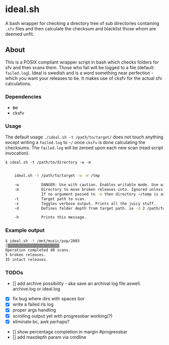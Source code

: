 # ideal.sh
A bash wrapper for checking a directory tree of sub directories containing `.sfv` files and then calculate the checksum and blacklist those whom are deemed unfit. 

## About
This is a POSIX compliant wrapper script in bash which checks folders for sfv and then scans them. Those
who fail will be logged to a file (default: `failed.log`). Ideal is swedish and is a word something near
perfection - which you want your releases to be. It makes use of cksfv for the actual sfv calculations.

### Dependencies

* ~~bc~~
* cksfv

### Usage
The default usage `./ideal.sh -t /path/to/target/` does not touch anything except writing a `failed.log` to `~/` once `cksfv` is done calculating the checksums. The `failed.log` will be zeroed upon each new scan (read script invocation).

`$ ideal.sh -t /path/to/directory -w -m`

```bash

	ideal.sh -t /path/to/target -w -m /tmp

	-w			DANGER: Use with caution. Enables writable mode. Use with --move. 
	-m			Directory to move broken releases into. Ignored unless -w is supplied.
				If no argument passed to -m then directory ~/temp is assumed for moving the broken folders to.
	-t			Target path to scan.
	-v			Toggles verbose output. Prints all the juicy stuff.
	-d			Defines folder depth from target path. ie -d 2 /path/to/podcast will search 2 levels down.

	-h			Prints this message.

```

### Example output
```bash
$ ideal.sh -t /mnt/music/pop/2003
[▒▒▒▒▒▒▒▒▒▒▒▒▒▒▒▒▒▒▒▒▒▒▒                                                       ]
Operation completed 40 scans.
5 broken releases.
35 intact releases.
```

### TODOs

* [] add archive possibility - aka save an archival log file aswell. archive.log or ideal.log
* [x] fix bug where dirs with spaces bor
* [x] write a failed rls log
* [x] proper args handling
* [x] scrolling output yet with progressbar working(?)
* [x] eliminate bc, awk perhaps?
* [] show percentage completion in margin #progressbar
* [] add maxdepth param via cmdline
